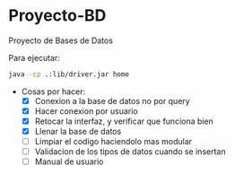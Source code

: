 # Proyecto-BD
Proyecto de Bases de Datos

Para ejecutar:
``` sh
java -cp .:lib/driver.jar home
```

- Cosas por hacer:
  - [X] Conexion a la base de datos no por query
  - [X] Hacer conexion por usuario
  - [X] Retocar la interfaz, y verificar que funciona bien
  - [X] Llenar la base de datos
  - [ ] Limpiar el codigo haciendolo mas modular
  - [ ] Validacion de los tipos de datos cuando se insertan
  - [ ] Manual de usuario